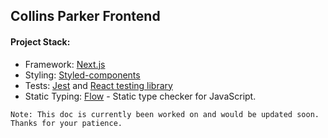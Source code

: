 ## Collins Parker Frontend

#### Project Stack:

- Framework: [Next.js](<[https://nextjs.org](https://nextjs.org/)>)
- Styling: [Styled-components](<[https://www.styled-components.com/](https://www.styled-components.com/)>)
- Tests: [Jest](<[https://jestjs.io](https://jestjs.io/)>) and [React testing library](<[https://github.com/testing-library/react-testing-library](https://github.com/testing-library/react-testing-library)>)
- Static Typing: [Flow](<[https://flow.org/](https://flow.org/)>) - Static type checker for JavaScript.

`Note: This doc is currently been worked on and would be updated soon. Thanks for your patience.`
